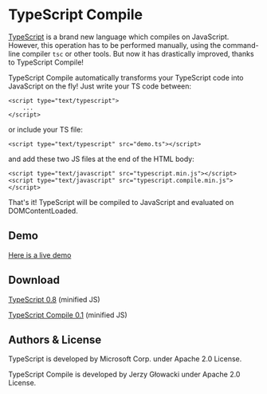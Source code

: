 TypeScript Compile
==================

[TypeScript](http://www.typescriptlang.org) is a brand new language which compiles on JavaScript. However, this operation has to be performed manually, using the command-line compiler `tsc` or other tools. But now it has drastically improved, thanks to TypeScript Compile!

TypeScript Compile automatically transforms your TypeScript code into JavaScript on the fly! Just write your TS code between:

    <script type="text/typescript">
        ...
    </script>

or include your TS file:

    <script type="text/typescript" src="demo.ts"></script>

and add these two JS files at the end of the HTML body:

    <script type="text/javascript" src="typescript.min.js"></script>
    <script type="text/javascript" src="typescript.compile.min.js"></script>

That's it! TypeScript will be compiled to JavaScript and evaluated on DOMContentLoaded.


Demo
----

[Here is a live demo](http://niutech.github.com/typescript-compile/demo/demo.html)


Download
--------

[TypeScript 0.8](https://raw.github.com/niutech/typescript-compile/gh-pages/js/typescript.min.js) (minified JS)

[TypeScript Compile 0.1](https://raw.github.com/niutech/typescript-compile/gh-pages/js/typescript.compile.min.js) (minified JS)


Authors & License
----------------

TypeScript is developed by Microsoft Corp. under Apache 2.0 License.

TypeScript Compile is developed by Jerzy Głowacki under Apache 2.0 License.